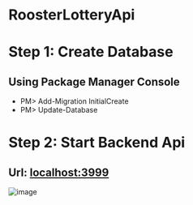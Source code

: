 # RoosterLotteryApi

# Step 1: Create Database
## Using Package Manager Console
- PM> Add-Migration InitialCreate
- PM> Update-Database
  
# Step 2: Start Backend Api
## Url: [localhost:3999](http://localhost:3999/swagger/index.html)
![image](https://github.com/user-attachments/assets/0bc48e4e-9591-4719-98d4-cb9299424b28)

